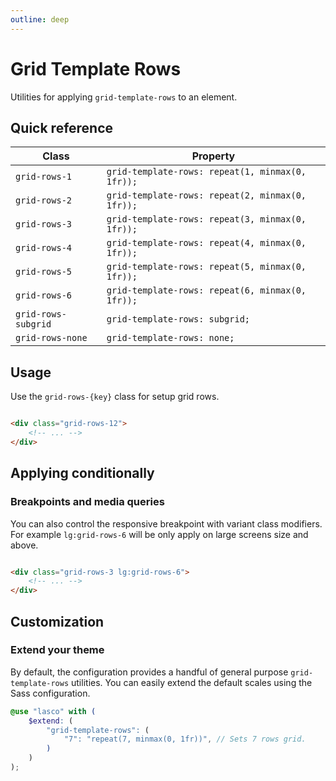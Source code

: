 ```yaml
---
outline: deep
---
```


# Grid Template Rows

Utilities for applying `grid-template-rows` to an element.

## Quick reference

| Class               | Property                                         |
|---------------------|--------------------------------------------------|
| `grid-rows-1`       | `grid-template-rows: repeat(1, minmax(0, 1fr));` |
| `grid-rows-2`       | `grid-template-rows: repeat(2, minmax(0, 1fr));` |
| `grid-rows-3`       | `grid-template-rows: repeat(3, minmax(0, 1fr));` |
| `grid-rows-4`       | `grid-template-rows: repeat(4, minmax(0, 1fr));` |
| `grid-rows-5`       | `grid-template-rows: repeat(5, minmax(0, 1fr));` |
| `grid-rows-6`       | `grid-template-rows: repeat(6, minmax(0, 1fr));` |
| `grid-rows-subgrid` | `grid-template-rows: subgrid;`                   |
| `grid-rows-none`    | `grid-template-rows: none;`                      |

## Usage

Use the `grid-rows-{key}` class for setup grid rows.

```html

<div class="grid-rows-12">
    <!-- ... -->
</div>
```

## Applying conditionally

### Breakpoints and media queries

You can also control the responsive breakpoint with variant class modifiers. For example `lg:grid-rows-6` will be only
apply on large screens size and above.

```html

<div class="grid-rows-3 lg:grid-rows-6">
    <!-- ... -->
</div>
```

## Customization

### Extend your theme

By default, the configuration provides a handful of general purpose `grid-template-rows` utilities. You can easily
extend the default scales using the Sass configuration.

```scss
@use "lasco" with (
    $extend: (
        "grid-template-rows": (
            "7": "repeat(7, minmax(0, 1fr))", // Sets 7 rows grid.
        )
    )
);
```
